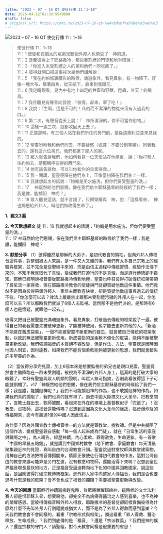 ```yaml
---
title: "2023 – 07 – 16 QT 使徒行傳 11：1~18"
date: 2025-04-12T02:30:59+0800
draft: false
# original_url: https://cmtc.tw/2023-07-16-qt-%e4%bd%bf%e5%be%92%e8%a1%8c%e5%82%b3-11%ef%bc%9a118
---
```


![2023 – 07 – 16 QT  使徒行傳 11：1\~18](/images/qt.jpg  "2023 – 07 – 16 QT  使徒行傳 11：1\~18")

> 使徒行傳 11：1\~18  
> 11：1 使徒和在猶太的眾弟兄聽說外邦人也領受了　神的道。  
> 11：2 及至彼得上了耶路撒冷，那些奉割禮的門徒和他爭辯說：  
> 11：3 「你進入未受割禮之人的家和他們一同吃飯了。」  
> 11：4 彼得就開口把這事挨次給他們講解說：  
> 11：5 「我在約帕城裏禱告的時候，魂遊象外，看見異象，有一物降下，好像一塊大布，繫著四角，從天縋下，直來到我跟前。  
> 11：6 我定睛觀看，見內中有地上四足的牲畜和野獸、昆蟲，並天上的飛鳥。  
> 11：7 我且聽見有聲音向我說：『彼得，起來，宰了吃！』  
> 11：8 我說：『主啊，這是不可的！凡俗而不潔淨的物從來沒有入過我的口。』  
> 11：9 第二次，有聲音從天上說：『　神所潔淨的，你不可當作俗物。』  
> 11：10 這樣一連三次，就都收回天上去了。  
> 11：11 正當那時，有三個人站在我們所住的房門前，是從該撒利亞差來見我的。  
> 11：12 聖靈吩咐我和他們同去，不要疑惑（或譯：不要分別等類）。同著我去的，還有這六位弟兄，我們都進了那人的家。  
> 11：13 那人就告訴我們，他如何看見一位天使站在他屋裏，說：『你打發人往約帕去，請那稱呼彼得的西門來，  
> 11：14 他有話告訴你，可以叫你和你的全家得救。』  
> 11：15 我一開講，聖靈便降在他們身上，正像當初降在我們身上一樣。  
> 11：16 我就想起主的話說：『約翰是用水施洗，但你們要受聖靈的洗。』  
> 11：17 　神既然給他們恩賜，像在我們信主耶穌基督的時候給了我們一樣；我是誰，能攔阻　神呢？」  
> 11：18 眾人聽見這話，就不言語了，只歸榮耀與　神，說：「這樣看來，　神也賜恩給外邦人，叫他們悔改得生命了。」

**1.  經文3遍**

**2. 今天默想經文**
徒 11：16 我就想起主的話說：「約翰是用水施洗，但你們要受聖靈的洗。」  
11：17 神既然給他們恩賜，像在我們信主耶穌基督的時候給了我們一樣；我是誰，能攔阻　神呢？

**3. 默想分享**
（1）彼得雖然是耶穌的大弟子，是初代教會的領袖，但向外邦人傳福音這件事，對整個猶太人來說，是一件又大又難的事。我們有太多自己宗教上的經驗與框架，並不完全是從聖經中來的，而是由信主過程中傳統習慣、經驗作法傳下來的，不知不覺就取代了真理，變成我們在遵行的不是真理，而是遵行傳統卻不自知。耶穌已經明說福音要從耶路撒冷傳到地極，聖靈也呼召彼得打破傳統框架帶領了哥尼流一家得救，但在耶路撒冷教會的使徒與門徒卻質疑他做這件事情。他們竟然不是因為彼得帶領外邦人一家信主而歡喜快樂，卻是質疑他做這事與過去的傳統不符。「你怎麼可以去？律法上嚴嚴禁止跟那未受割禮污穢的外邦人在一起，你怎麼可以去？所以那時我們就派了6個人去監視。當然那不是他們派的，是那時有6個人也是懷疑，就跟他一起去。」

彼得又把自己被聖靈充滿魂遊象外，看見異象，打破過去傳統的框架說了一遍。彼得自已的老我需要先被破碎更新，才能被神使用，也才能去更新其他的人。「新酒不能裝在舊皮袋裏」，一個不能被聖靈不斷更新的器皿，就會被自己傳統的框架限制，以致於無法被聖靈更新使用。新皮袋指的是柔軟不僵化的皮袋，能夠不斷被聖靈更新改變。我們強調福音的本質絕不容改變，但是作法、方法，聖靈總是因時因地因人制宜，因材施教，如果我們不能有個柔軟能夠被更新的思想，我們就會錯失許多聖靈的作為。

（2）當彼得分享完見證，加上6個本來是想要監視的弟兄也是親口見證，聖靈竟然會主動降臨在一群未受割禮，被視為不潔淨的外邦人身上，這真的是打破大家的眼鏡了。幸好有聖靈與眾人明顯的證明，叫眾人無可指摘，否則我看彼得這下子可能就倒楣了。v17「神既然給他們恩賜，像在我們信主耶穌基督的時候給了我們一樣；我是誰，能攔阻神呢？」我們不可能攔阻神的作為，也不敢攔阻神的作為。如果我們真的攔阻了，我們也真的就有禍了。過去中國大陸搞文化大革命，把教堂關了，宣教士趕出去，牧師被關，看起來在外在的環境上基督教似乎「完蛋了」！沒教堂，沒牧師、這福音還能傳嗎？沒想到這因為文化大革命的緣故，福音爆炸及的傳福開來，迄今有超過1億的中國人因此信主。

為什麼？因為外國宣教士傳福音唯一的方法就是蓋教堂，找牧師。但是中共攔阻了這個作法，變成聖靈親自感動「每一個人起來成為門徒」，就在「日常生活的家庭與職場之中」，為人禱告，經歷神蹟，內心柔軟、罪得赦免，生命更新。有一首歌「中國的早晨五點鐘」，就是講到中國鄉村教會（地下教會、家庭教會）每天清晨聚集親近神的見證，真叫自由的台灣教會汗顏。聖靈跳過駐堂牧師與教堂建築物，用神自己的方法把福音傳揚開來，情節正像使徒行傳初代教會的作法，這對台灣自由的教會來講可能算是旁門左道，沒有教堂和牧師，還能活得下來嗎？沒想到全世界福音增長最快的地方，正是福音受逼迫轉向地下化的中國與回教國家。說這些話，是回應彼得打破宗教傳統框架，進外邦人家中向整家人傳福音，我們是否也要思考什麼是我的框架？會不會也成了福音的攔阻？需要被聖靈更新與改變。

**4. 今天的回應**
當耶穌行神蹟醫病趕鬼時，群眾將榮耀歸給神，這時候的文士法利賽人卻是恨耶穌入骨，想要殺他，卻完全不為病痛得醫治之人感到喜樂，也不為神的榮耀感恩。當彼得傳福音叫外邦人得救，耶路撒冷的基督徒卻同樣責備彼得為什麼為什麼不先叫外邦人行割禮變成猶太人，而不是為了外邦人得救而感到喜樂？今天我們教會會不會同樣的，看重「宗教形式與框架」，勝過看重「罪人得救、醫治釋放、生命成長」？我們到底傳的是「福音」？還是「宗派教義」？我們是神的僕人？還是宗教的守門人？讀聖經，對今天教會同樣是很重要的省思！

